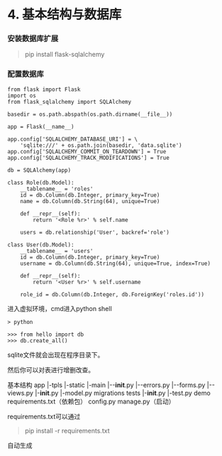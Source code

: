 ﻿# 4. 基本结构与数据库


### 安装数据库扩展
> pip install flask-sqlalchemy

### 配置数据库
```
from flask import Flask
import os
from flask_sqlalchemy import SQLAlchemy

basedir = os.path.abspath(os.path.dirname(__file__))

app = Flask(__name__)

app.config['SQLALCHEMY_DATABASE_URI'] = \
    'sqlite:///' + os.path.join(basedir, 'data.sqlite')
app.config['SQLALCHEMY_COMMIT_ON_TEARDOWN'] = True
app.config['SQLALCHEMY_TRACK_MODIFICATIONS'] = True

db = SQLAlchemy(app)

class Role(db.Model):
	__tablename__ = 'roles'
	id = db.Column(db.Integer, primary_key=True)
	name = db.Column(db.String(64), unique=True)

	def __repr__(self):
		return '<Role %r>' % self.name

	users = db.relationship('User', backref='role')

class User(db.Model):
	__tablename__ = 'users'
	id = db.Column(db.Integer, primary_key=True)
	username = db.Column(db.String(64), unique=True, index=True)

	def __repr__(self):
		return '<User %r>' % self.username

	role_id = db.Column(db.Integer, db.ForeignKey('roles.id'))
```

进入虚拟环境，cmd进入python shell
```
> python

>>> from hello import db
>>> db.create_all()
```

sqlite文件就会出现在程序目录下。

然后你可以对表进行增删改查。

基本结构
app
|-tpls
|-static
|-main
 |--__init__.py
 |--errors.py
 |--forms.py
 |--views.py
|-__init__.py
|-model.py
migrations
tests
 |-__init__.py
 |-test.py
demo
requirements.txt（依赖包）
config.py
manage.py（启动）

requirements.txt可以通过
> pip install -r requirements.txt

自动生成
